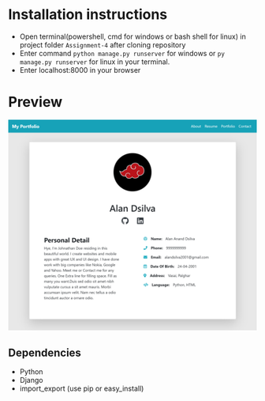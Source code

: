 # Installation instructions
* Open terminal(powershell, cmd for windows or bash shell for linux) in project folder `Assignment-4` after cloning repository
* Enter command `python manage.py runserver` for windows or `py manage.py runserver` for linux in your terminal.
* Enter localhost:8000 in your browser

# Preview
![](./media/screenshot.png)

## Dependencies
* Python
* Django
* import_export (use pip or easy_install)
